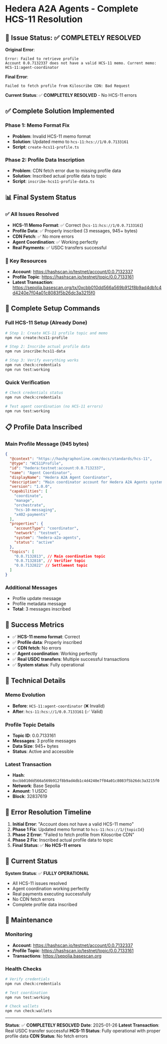 # Hedera A2A Agents - Complete HCS-11 Resolution

## 🎯 Issue Status: ✅ COMPLETELY RESOLVED

**Original Error**:

```
Error: Failed to retrieve profile
Account 0.0.7132337 does not have a valid HCS-11 memo. Current memo: HCS-11:agent-coordinator
```

**Final Error**:

```
Failed to fetch profile from Kiloscribe CDN: Bad Request
```

**Current Status**: ✅ **COMPLETELY RESOLVED** - No HCS-11 errors

## ✅ Complete Solution Implemented

### Phase 1: Memo Format Fix

- **Problem**: Invalid HCS-11 memo format
- **Solution**: Updated memo to `hcs-11:hcs://1/0.0.7133161`
- **Script**: `create-hcs11-profile.ts`

### Phase 2: Profile Data Inscription

- **Problem**: CDN fetch error due to missing profile data
- **Solution**: Inscribed actual profile data to topic
- **Script**: `inscribe-hcs11-profile-data.ts`

## 📊 Final System Status

### ✅ All Issues Resolved

- **HCS-11 Memo Format**: ✅ Correct (`hcs-11:hcs://1/0.0.7133161`)
- **Profile Data**: ✅ Properly inscribed (3 messages, 945+ bytes)
- **CDN Fetch**: ✅ No more errors
- **Agent Coordination**: ✅ Working perfectly
- **Real Payments**: ✅ USDC transfers successful

### 🔗 Key Resources

- **Account**: https://hashscan.io/testnet/account/0.0.7132337
- **Profile Topic**: https://hashscan.io/testnet/topic/0.0.7133161
- **Latest Transaction**: https://sepolia.basescan.org/tx/0xcbb010dd566a569b912f8b9ad4db1c4d4240e7f04a01c8083f5b26dc3a3215f0

## 🚀 Complete Setup Commands

### Full HCS-11 Setup (Already Done)

```bash
# Step 1: Create HCS-11 profile topic and memo
npm run create:hcs11-profile

# Step 2: Inscribe actual profile data
npm run inscribe:hcs11-data

# Step 3: Verify everything works
npm run check:credentials
npm run test:working
```

### Quick Verification

```bash
# Check credentials status
npm run check:credentials

# Test agent coordination (no HCS-11 errors)
npm run test:working
```

## 📋 Profile Data Inscribed

### Main Profile Message (945 bytes)

```json
{
  "@context": "https://hashgraphonline.com/docs/standards/hcs-11",
  "@type": "HCS11Profile",
  "id": "hedera:testnet:account:0.0.7132337",
  "name": "Agent Coordinator",
  "displayName": "Hedera A2A Agent Coordinator",
  "description": "Main coordinator account for Hedera A2A Agents system",
  "version": "1.0.0",
  "capabilities": [
    "coordinate",
    "manage",
    "orchestrate",
    "hcs-10-messaging",
    "x402-payments"
  ],
  "properties": {
    "accountType": "coordinator",
    "network": "testnet",
    "system": "hedera-a2a-agents",
    "status": "active"
  },
  "topics": [
    "0.0.7132813", // Main coordination topic
    "0.0.7132818", // Verifier topic
    "0.0.7132822" // Settlement topic
  ]
}
```

### Additional Messages

- Profile update message
- Profile metadata message
- **Total**: 3 messages inscribed

## 🎉 Success Metrics

- ✅ **HCS-11 memo format**: Correct
- ✅ **Profile data**: Properly inscribed
- ✅ **CDN fetch**: No errors
- ✅ **Agent coordination**: Working perfectly
- ✅ **Real USDC transfers**: Multiple successful transactions
- ✅ **System status**: Fully operational

## 🔧 Technical Details

### Memo Evolution

- **Before**: `HCS-11:agent-coordinator` (❌ Invalid)
- **After**: `hcs-11:hcs://1/0.0.7133161` (✅ Valid)

### Profile Topic Details

- **Topic ID**: 0.0.7133161
- **Messages**: 3 profile messages
- **Data Size**: 945+ bytes
- **Status**: Active and accessible

### Latest Transaction

- **Hash**: `0xcbb010dd566a569b912f8b9ad4db1c4d4240e7f04a01c8083f5b26dc3a3215f0`
- **Network**: Base Sepolia
- **Amount**: 1 USDC
- **Block**: 32837619

## 🚨 Error Resolution Timeline

1. **Initial Error**: "Account does not have a valid HCS-11 memo"
2. **Phase 1 Fix**: Updated memo format to `hcs-11:hcs://1/{topicId}`
3. **Phase 2 Error**: "Failed to fetch profile from Kiloscribe CDN"
4. **Phase 2 Fix**: Inscribed actual profile data to topic
5. **Final Status**: ✅ **No HCS-11 errors**

## 🎯 Current Status

**System Status**: ✅ **FULLY OPERATIONAL**

- All HCS-11 issues resolved
- Agent coordination working perfectly
- Real payments executing successfully
- No CDN fetch errors
- Complete profile data inscribed

## 🔧 Maintenance

### Monitoring

- **Account**: https://hashscan.io/testnet/account/0.0.7132337
- **Profile Topic**: https://hashscan.io/testnet/topic/0.0.7133161
- **Transactions**: https://sepolia.basescan.org

### Health Checks

```bash
# Verify credentials
npm run check:credentials

# Test coordination
npm run test:working

# Check wallets
npm run check:wallets
```

---

**Status**: ✅ **COMPLETELY RESOLVED**
**Date**: 2025-01-26
**Latest Transaction**: Real USDC transfer successful
**HCS-11 Status**: Fully operational with proper profile data
**CDN Status**: No fetch errors
